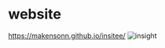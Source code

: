# website

https://makensonn.github.io/insitee/
![insight](https://github.com/makensonn/insitee/assets/22712773/5202669c-e31f-495a-a1b8-ca265d0926e9)
